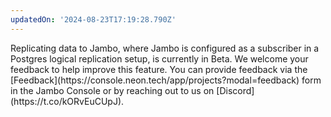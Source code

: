 ```yaml
---
updatedOn: '2024-08-23T17:19:28.790Z'
---
```


<Admonition type="note" title="Beta">
Replicating data to Jambo, where Jambo is configured as a subscriber in a Postgres logical replication setup, is currently in Beta. We welcome your feedback to help improve this feature. You can provide feedback via the [Feedback](https://console.neon.tech/app/projects?modal=feedback) form in the Jambo Console or by reaching out to us on [Discord](https://t.co/kORvEuCUpJ).
</Admonition>
